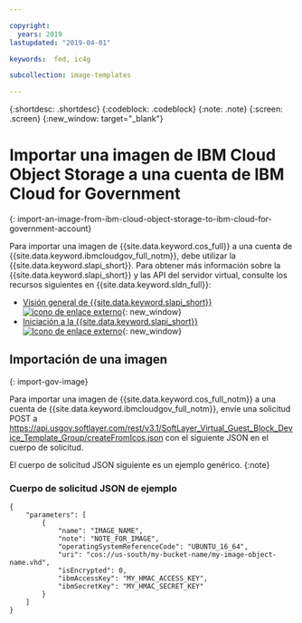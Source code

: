 ```yaml
---

copyright:
  years: 2019
lastupdated: "2019-04-01"

keywords:  fed, ic4g

subcollection: image-templates

---
```


{:shortdesc: .shortdesc}
{:codeblock: .codeblock}
{:note: .note}
{:screen: .screen}
{:new_window: target="_blank"}

# Importar una imagen de IBM Cloud Object Storage a una cuenta de IBM Cloud for Government
{: import-an-image-from-ibm-cloud-object-storage-to-ibm-cloud-for-government-account}

Para importar una imagen de {{site.data.keyword.cos_full}} a una cuenta de {{site.data.keyword.ibmcloudgov_full_notm}}, debe utilizar la {{site.data.keyword.slapi_short}}. Para obtener más información sobre la {{site.data.keyword.slapi_short}} y las API del servidor virtual, consulte los recursos siguientes en {{site.data.keyword.sldn_full}}:
* [Visión general de {{site.data.keyword.slapi_short}} ![icono de enlace externo](../icons/launch-glyph.svg "icono de enlace externo")](https://sldn.softlayer.com/reference/softlayerapi/){: new_window}
* [Iniciación a la {{site.data.keyword.slapi_short}} ![Icono de enlace externo](../icons/launch-glyph.svg "Icono de enlace externo")](https://sldn.softlayer.com/article/getting-started/){: new_window}

## Importación de una imagen
{: import-gov-image}

Para importar una imagen de {{site.data.keyword.cos_full_notm}} a una cuenta de {{site.data.keyword.ibmcloudgov_full_notm}}, envíe una solicitud POST a https://api.usgov.softlayer.com/rest/v3.1/SoftLayer_Virtual_Guest_Block_Device_Template_Group/createFromIcos.json con el siguiente JSON en el cuerpo de solicitud.

El cuerpo de solicitud JSON siguiente es un ejemplo genérico.
{:note}

### Cuerpo de solicitud JSON de ejemplo

```
{
    "parameters": [
        {
            "name": "IMAGE_NAME",
            "note": "NOTE_FOR_IMAGE",
            "operatingSystemReferenceCode": "UBUNTU_16_64",
            "uri": "cos://us-south/my-bucket-name/my-image-object-name.vhd",
            "isEncrypted": 0,
            "ibmAccessKey": "MY_HMAC_ACCESS_KEY",
            "ibmSecretKey": "MY_HMAC_SECRET_KEY"
        }
    ]
}
```

